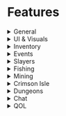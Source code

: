 # Features

<details>
<summary>General</summary>

- `/swiki` / `/wikisearch` command
  - Opens the official Hypixel wiki but with a search result, instead of requiring an item ID like `/wiki`
- Command keybinds
- Chat notifications

</details>

<details>
<summary>UI & Visuals</summary>

- Info Boxes (see below)
- Etherwarp Overlay
- Temporary Waypoints
- Remove front-facing third-person camera view
- Various rendering tweaks:
  - Hide lightning bolts
  - Fix (or remove) armor enchantment glints
  - Arm swing animation tweaks
  - First-person item model positioning options
  - Hide absorption hearts

<details>
<summary>Info Boxes</summary>

<!-- TODO placeholders? functions? what actual end-user terminology do we want to use for this? -->

Info Boxes display any provided text on-screen, and also replace the following placeholders with relevant information:

- Client information:
  - `{fps}`
  - `{ping}`
  - `{tps}`
- Server information:
  - `{day}`
- Player position:
  - `{x}`, `{y}`, `{z}`
  - `{bps}`
  - `{pitch}`
  - `{yaw}`
  - `{zone}`
- SkyBlock profile information:
  - `{level}`, `{level_color}`
  - `{xp}`
  - `{coins}`
  - `{bits}`

</details>
</details>

<details>
<summary>Inventory</summary>

- Item & UI slot info
- SBA-style enchantment tooltips
- Item pickup log

</details>

<details>
<summary>Events</summary>

- Hoppity's Hunt:
  - Egglocator location guess
  - Require mythic Rabbit pet to open Chocolate Factory

- Mythological Ritual:
  - Ancestral Spade location guess
  - Highlight nearby burrows
  - Send an alert in all/party chat on Inquisitor spawn
  - Rare drop messages

</details>

<details>
<summary>Slayers</summary>

- Boss and Miniboss alerts
- Highlight Minibosses
- Announce slayer boss kill time
- Compact slayer quest completion messages
- Wolf slayer:
  - Hide Sven Pup nametags
- Enderman slayer:
  - Boss phase highlighting
  - Beacon highlighting and alert
  - Highlight fixations
  - Lazer phase timer
- Blaze slayer:
  - Highlight current hellion shield

</details>

<details>
<summary>Fishing</summary>

- Catch timer HUD element
- Revert treasure catch message format
- Hide other player's fishing rods
- Sea creature catch notifications
- Send a chat message when you catch a Legendary or Mythic Sea Creature
- Bobber timer for Slugfish
- Trophy fishing chat message counter
- Highlight thunder sparks

</details>

<details>
<summary>Mining</summary>

- Glacite Mineshaft corpse locator
  - Can also automatically share corpse locations in party chat
- Worm spawn alerts

</details>

<details>
<summary>Crimson Isle</summary>

- Send a chat message on Vanquisher spawn

</details>

<details>
<summary>Dungeons</summary>

- Simon Says device timer
- Highlight starred mobs

</details>

<details>
<summary>Chat</summary>

- Copy chat
- Various chat filters
- Chat commands

</details>

<details>
<summary>QOL</summary>

- Various sound filters
- Garden:
  - Mouse lock (`/noba lockmouse` or `/noba mouselock`)
  - Reduce mouse sensitivity while holding a farming tool

</details>
